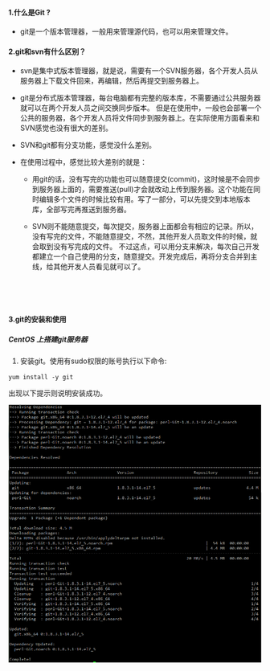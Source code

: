 
#### 1.什么是Git ?
- git是一个版本管理器，一般用来管理源代码，也可以用来管理文件。


#### 2.git和svn有什么区别？
- svn是集中式版本管理器，就是说，需要有一个SVN服务器，各个开发人员从服务器上下载文件回来，再编辑，然后再提交到服务器上。

- git是分布式版本管理器，每台电脑都有完整的版本库，不需要通过公共服务器就可以在两个开发人员之间交换同步版本。  但是在使用中，一般也会部署一个公共的服务器，各个开发人员将文件同步到服务器上。在实际使用方面看来和SVN感觉也没有很大的差别。

- SVN和git都有分支功能，感觉没什么差别。


- 在使用过程中，感觉比较大差别的就是：
    - 用git的话，没有写完的功能也可以随意提交(commit)，这时候是不会同步到服务器上面的，需要推送(pull)才会就改动上传到服务器。这个功能在同时编辑多个文件的时候比较有用。写了一部分，可以先提交到本地版本库，全部写完再推送到服务器。

    - SVN则不能随意提交，每次提交，服务器上面都会有相应的记录。所以，没有写完的文件，不能随意提交，不然，其他开发人员取文件的时候，就会取到没有写完成的文件。
    不过这点，可以用分支来解决，每次自己开发都建立一个自己使用的分支，随意提交。开发完成后，再将分支合并到主线，给其他开发人员看见就可以了。 



<br/><br/><br/>


#### 3.git的安装和使用

##### CentOS 上搭建git服务器  

1) 安装git。使用有sudo权限的账号执行以下命令:
 ```
yum install -y git
 ```

出现以下提示则说明安装成功。

![安装成功提示](https://github.com/franck418/Tool_Guide/blob/master/git/install.png)



